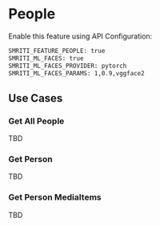 # People
Enable this feature using API Configuration:
```bash
SMRITI_FEATURE_PEOPLE: true
SMRITI_ML_FACES: true
SMRITI_ML_FACES_PROVIDER: pytorch
SMRITI_ML_FACES_PARAMS: 1,0.9,vggface2
```

## Use Cases

### Get All People
TBD

### Get Person
TBD

### Get Person MediaItems
TBD